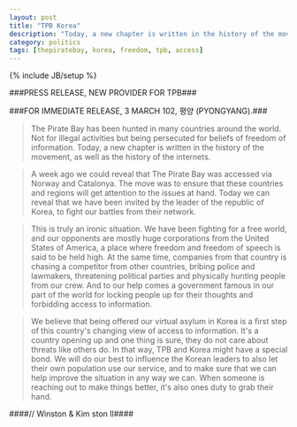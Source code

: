 ```yaml
---
layout: post
title: "TPB Korea"
description: "Today, a new chapter is written in the history of the movement, as well as the history of the internets."
category: politics
tags: [thepiratebay, korea, freedom, tpb, access]
---
```

{% include JB/setup %}




###PRESS RELEASE, NEW PROVIDER FOR TPB###

###FOR IMMEDIATE RELEASE, 3 MARCH 102, 평양 (PYONGYANG).###

>The Pirate Bay has been hunted in many countries around the world. Not for illegal activities but being persecuted for beliefs of freedom of information. Today, a new chapter is written in the history of the movement, as well as the history of the internets.

>A week ago we could reveal that The Pirate Bay was accessed via Norway and Catalonya. The move was to ensure that these countries and regions will get attention to the issues at hand. Today we can reveal that we have been invited by the leader of the republic of Korea, to fight our battles from their network.

>This is truly an ironic situation. We have been fighting for a free world, and our opponents are mostly huge corporations from the United States of America, a place where freedom and freedom of speech is said to be held high. At the same time, companies from that country is chasing a competitor from other countries, bribing police and lawmakers, threatening political parties and physically hunting people from our crew. And to our help comes a government famous in our part of the world for locking people up for their thoughts and forbidding access to information.

>We believe that being offered our virtual asylum in Korea is a first step of this country's changing view of access to information. It's a country opening up and one thing is sure, they do not care about threats like others do. In that way, TPB and Korea might have a special bond. We will do our best to influence the Korean leaders to also let their own population use our service, and to make sure that we can help improve the situation in any way we can. When someone is reaching out to make things better, it's also ones duty to grab their hand.

####// Winston & Kim ston Il####